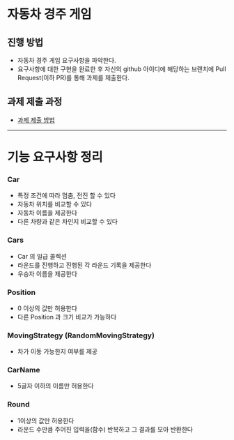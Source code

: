 # 자동차 경주 게임
## 진행 방법
* 자동차 경주 게임 요구사항을 파악한다.
* 요구사항에 대한 구현을 완료한 후 자신의 github 아이디에 해당하는 브랜치에 Pull Request(이하 PR)를 통해 과제를 제출한다.

## 과제 제출 과정
* [과제 제출 방법](https://github.com/next-step/nextstep-docs/tree/master/precourse)


---
# 기능 요구사항 정리


### Car

- 특정 조건에 따라 멈춤, 전진 할 수 있다
- 자동차 위치를 비교할 수 있다
- 자동차 이름을 제공한다
- 다른 차량과 같은 차인지 비교할 수 있다 


### Cars

- Car 의 일급 콜렉션 
- 라운드를 진행하고 진행된 각 라운드 기록을 제공한다 
- 우승자 이름을 제공한다 


### Position

- 0 이상의 값만 허용한다 
- 다른 Position 과 크기 비교가 가능하다


### MovingStrategy (RandomMovingStrategy)

- 차가 이동 가능한지 여부를 제공 


### CarName

- 5글자 이하의 이름만 허용한다 


### Round

- 1이상의 값만 허용한다
- 라운드 수만큼 주어진 입력을(함수) 반복하고 그 결과를 모아 반환한다